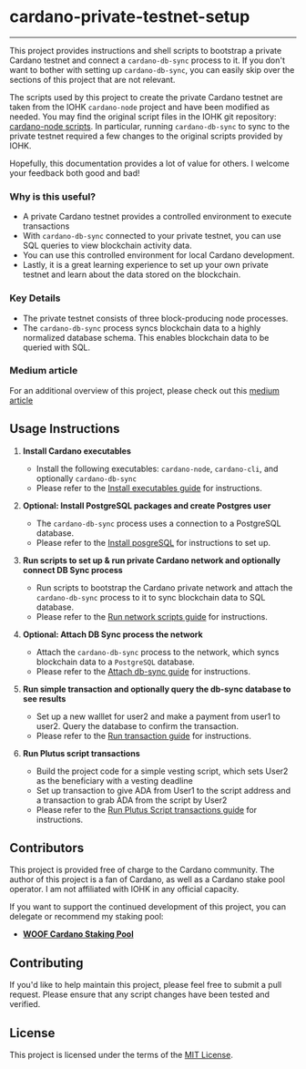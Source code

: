 # cardano-private-testnet-setup

---

This project provides instructions and shell scripts to bootstrap a private Cardano testnet and connect a `cardano-db-sync` process to it.
If you don't want to bother with setting up `cardano-db-sync`, you can easily skip over the sections of this project that are not relevant.

The scripts used by this project to create the private Cardano testnet are taken from the IOHK `cardano-node` project and have been modified as needed.
You may find the original script files in the IOHK git repository: [cardano-node scripts](https://github.com/input-output-hk/cardano-node/tree/master/scripts/byron-to-alonzo).
In particular, running `cardano-db-sync` to sync to the private testnet required a few changes to the original scripts provided by IOHK.

Hopefully, this documentation provides a lot of value for others. I welcome your feedback both good and bad!

### Why is this useful?
- A private Cardano testnet provides a controlled environment to execute transactions
- With `cardano-db-sync` connected to your private testnet, you can use SQL queries to view blockchain activity data.
- You can use this controlled environment for local Cardano development.
- Lastly, it is a great learning experience to set up your own private testnet and learn about the data stored on the blockchain.

### Key Details
- The private testnet consists of three block-producing node processes.
- The `cardano-db-sync` process syncs blockchain data to a highly normalized database schema. This enables blockchain data to be queried with SQL. 

### Medium article
For an additional overview of this project, please check out this [medium article](https://medium.com/@extramileit/how-to-set-up-a-private-cardano-testnet-5e5afaa22d0b)

## Usage Instructions

1. **Install Cardano executables**

    * Install the following executables: `cardano-node`, `cardano-cli`, and optionally `cardano-db-sync`
    * Please refer to the [Install executables guide](1-INSTALL_EXECUTABLES.md) for instructions.
    
2. **Optional: Install PostgreSQL packages and create Postgres user** 
    
    * The `cardano-db-sync` process uses a connection to a PostgreSQL database.
    * Please refer to the [Install posgreSQL](2-INSTALL_POSTGRESQL.md) for instructions to set up.

3. **Run scripts to set up & run private Cardano network and optionally connect DB Sync process**

    * Run scripts to bootstrap the Cardano private network and attach the `cardano-db-sync` process to it to sync blockchain data to SQL database.
    * Please refer to the [Run network scripts guide](3-RUN_NETWORK_SCRIPTS.md) for instructions. 

4. **Optional: Attach DB Sync process the network**

    * Attach the `cardano-db-sync` process to the network, which syncs blockchain data to a `PostgreSQL` database.
    * Please refer to the [Attach db-sync guide](4-ATTACH_DB_SYNC.md) for instructions.

5. **Run simple transaction and optionally query the db-sync database to see results**

    * Set up a new walllet for user2 and make a payment from user1 to user2. Query the database to confirm the transaction.
    * Please refer to the [Run transaction guide](5-RUN_TRANSACTION.md) for instructions.

6. **Run Plutus script transactions**

    * Build the project code for a simple vesting script, which sets User2 as the beneficiary with a vesting deadline
    * Set up transaction to give ADA from User1 to the script address and a transaction to grab ADA from the script by User2    
    * Please refer to the [Run Plutus Script transactions guide](6-RUN_PLUTUS_SCRIPT_TXS.md) for instructions.

## Contributors

This project is provided free of charge to the Cardano community. The author of this project is a fan of Cardano, as well as a Cardano stake pool operator.
I am not affiliated with IOHK in any official capacity.  

If you want to support the continued development of this project, you can delegate or recommend my staking pool:

- [**WOOF Cardano Staking Pool**](https://woofpool.github.io/)

## Contributing

If you'd like to help maintain this project, please feel free to submit a pull request. Please ensure that any script changes have been tested and verified.

## License

This project is licensed under the terms of the [MIT License](LICENSE).